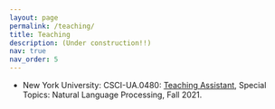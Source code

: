 ```yaml
---
layout: page
permalink: /teaching/
title: Teaching
description: (Under construction!!) 
nav: true
nav_order: 5
---
```


- New York University: CSCI-UA.0480: <u>Teaching Assistant</u>, Special Topics: Natural Language Processing, Fall 2021.
